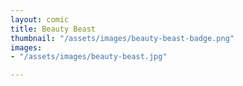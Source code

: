 ```yaml
---
layout: comic
title: Beauty Beast
thumbnail: "/assets/images/beauty-beast-badge.png"
images:
- "/assets/images/beauty-beast.jpg"

---
```

